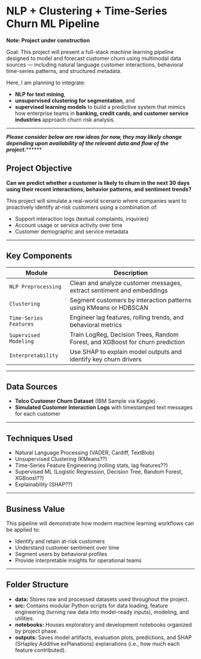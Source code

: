 # NLP + Clustering + Time-Series Churn ML Pipeline
****Note: Project under construction****

Goal: This project will present a full-stack machine learning pipeline designed to model and forecast customer churn using multimodal data sources — including natural language customer interactions, behavioral time-series patterns, and structured metadata.

Here, I am planning to integrate:
- **NLP for text mining**,
- **unsupervised clustering for segmentation**, and
- **supervised learning models** to build a predictive system that mimics how enterprise teams in **banking, credit cards, and customer service industries** approach churn risk analysis.

---

***Please consider below are raw ideas for now, they may likely change depending upon availability of the relevant data and flow of the project.*********

## Project Objective

**Can we predict whether a customer is likely to churn in the next 30 days using their recent interactions, behavior patterns, and sentiment trends?**

This project will simulate a real-world scenario where companies want to proactively identify at-risk customers using a combination of:
- Support interaction logs (textual complaints, inquiries)
- Account usage or service activity over time
- Customer demographic and service metadata

---

## Key Components

| Module | Description |
|--------|-------------|
| `NLP Preprocessing` | Clean and analyze customer messages, extract sentiment and embeddings |
| `Clustering` | Segment customers by interaction patterns using KMeans or HDBSCAN |
| `Time-Series Features` | Engineer lag features, rolling trends, and behavioral metrics |
| `Supervised Modeling` | Train LogReg, Decision Trees, Random Forest, and XGBoost for churn prediction |
| `Interpretability` | Use SHAP to explain model outputs and identify key churn drivers |

---

## Data Sources

- **Telco Customer Churn Dataset** (IBM Sample via Kaggle)  
- **Simulated Customer Interaction Logs** with timestamped text messages for each customer

---

## Techniques Used

- Natural Language Processing (VADER, Cardiff, TextBlob)
- Unsupervised Clustering (KMeans??)
- Time-Series Feature Engineering (rolling stats, lag features??)
- Supervised ML (Logistic Regression, Decision Tree, Random Forest, XGBoost??)
- Explainability (SHAP??)

---

##  Business Value

This pipeline will demonstrate how modern machine learning workflows can be applied to:
- Identify and retain at-risk customers
- Understand customer sentiment over time
- Segment users by behavioral profiles
- Provide interpretable insights for operational teams

---

## Folder Structure
- **data:** Stores raw and processed datasets used throughout the project.
- **src:** Contains modular Python scripts for data loading, feature engineering (turning raw data into model-ready inputs), modeling, and utilities.
- **notebooks:** Houses exploratory and development notebooks organized by project phase.
- **outputs:** Saves model artifacts, evaluation plots, predictions, and SHAP (SHapley Additive exPlanations) explanations (i.e., how much each feature contributed).


